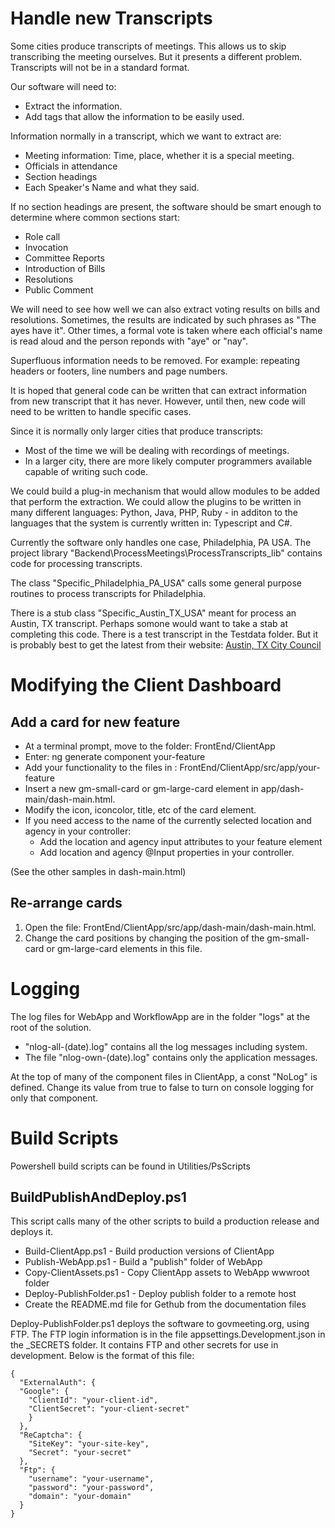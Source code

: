 # Handle new Transcripts

Some cities produce transcripts of meetings. This allows us to skip transcribing the meeting ourselves. But it presents a different problem. Transcripts will not be in a standard format.

Our software will need to:
* Extract the information.
* Add tags that allow the information to be easily used.

Information normally in a transcript, which we want to extract are:
* Meeting information: Time, place, whether it is a special meeting. 
* Officials in attendance
* Section headings
* Each Speaker's Name and what they said. 

If no section headings are present, the software should be smart enough to determine where common sections start:
* Role call
* Invocation
* Committee Reports
* Introduction of Bills
* Resolutions
* Public Comment

We will need to see how well we can also extract voting results on bills and resolutions. Sometimes, the results are indicated by such phrases as "The ayes have it". Other times, a formal vote is taken where each official's name is read aloud and the person reponds with "aye" or "nay".

Superfluous information needs to be removed. For example: repeating headers or footers, line numbers and page numbers.

It is hoped that general code can be written that can extract information from new transcript that it has never. However,
until then, new code will need to be written to handle specific cases. 

Since it is normally only larger cities that produce transcripts:
* Most of the time we will be dealing with recordings of meetings.
* In a larger city, there are more likely computer programmers available capable of writing such code.

We could build a plug-in mechanism that would allow modules to be added that perform the extraction. We could allow the plugins to be written in many different languages: Python, Java, PHP, Ruby - in additon to the languages that the system is currently written in: Typescript and C#.

Currently the software only handles one case, Philadelphia, PA USA.
The project library "Backend\ProcessMeetings\ProcessTranscripts_lib" contains code for processing transcripts.

The class "Specific_Philadelphia_PA_USA" calls some general purpose routines to process transcripts for Philadelphia.

There is a stub class "Specific_Austin_TX_USA" meant for process an Austin, TX transcript. Perhaps somone would want to take a stab at completing this code. There is a test transcript in the Testdata folder.
But it is probably best to get the latest from their website: <a href="https://www.austintexas.gov/department/city-council/council/council_meeting_info_center.htm"> Austin, TX City Council </a>



# Modifying the Client Dashboard

## Add a card for new feature

*  At a terminal prompt, move to the folder: FrontEnd/ClientApp
*  Enter: ng generate component your-feature
*  Add your functionality to the files in : FrontEnd/ClientApp/src/app/your-feature
*  Insert a new gm-small-card or gm-large-card element in app/dash-main/dash-main.html.
*  Modify the icon, iconcolor, title, etc of the card element.
* If you need access to the name of the currently selected location and agency in your controller:
  * Add the location and agency input attributes to your feature element
  * Add location and agency @Input properties in your controller.

(See the other samples in dash-main.html)

## Re-arrange cards

1. Open the file: FrontEnd/ClientApp/src/app/dash-main/dash-main.html.
2. Change the card positions by
  changing the position of the gm-small-card or gm-large-card elements in this file.

# Logging

The log files for WebApp and WorkflowApp are in the folder "logs" at the root of the solution.
* "nlog-all-(date).log" contains all the log messages including system.
* The file "nlog-own-(date).log" contains only the application messages.

At the top of many of the component files in ClientApp, a const "NoLog" is defined. Change its value from true to false to turn on console logging for only that component.

# Build Scripts

Powershell build scripts can be found in Utilities/PsScripts

## BuildPublishAndDeploy.ps1 

This script calls many of the other scripts to build a production release and deploys it.

* Build-ClientApp.ps1 - Build production versions of ClientApp
* Publish-WebApp.ps1 - Build a "publish" folder of WebApp
* Copy-ClientAssets.ps1 - Copy ClientApp assets to WebApp wwwroot folder
* Deploy-PublishFolder.ps1 - Deploy publish folder to a remote host
* Create the README.md file for Gethub from the documentation files

Deploy-PublishFolder.ps1 deploys the software to govmeeting.org, using FTP. The FTP login information is in the file appsettings.Development.json in the _SECRETS folder. It contains FTP and other secrets for use in development. Below is the format of this file:  

    {
      "ExternalAuth": {
      "Google": {
        "ClientId": "your-client-id",
        "ClientSecret": "your-client-secret"
        }
      },
      "ReCaptcha": {
        "SiteKey": "your-site-key",
        "Secret": "your-secret"
      },
      "Ftp": {
        "username": "your-username",
        "password": "your-password",
        "domain": "your-domain"
      }
    }
